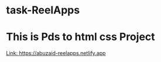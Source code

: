 # task-ReelApps
# This is Pds to html css Project
<a href="https://abuzaid-reelapps.netlify.app" target="_blank">Link: https://abuzaid-reelapps.netlify.app</a>
